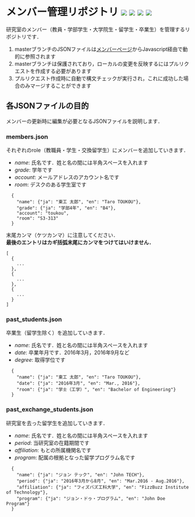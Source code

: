 # メンバー管理リポジトリ [![](https://travis-ci.org/yamaoka-kitaguchi-lab/members.svg?branch=master)](https://travis-ci.org/yamaoka-kitaguchi-lab/members) ![](https://github.com/yamaoka-kitaguchi-lab/members/workflows/validator/badge.svg) [![](https://img.shields.io/github/issues/yamaoka-kitaguchi-lab/members)](https://github.com/yamaoka-kitaguchi-lab/members/issues) [![](https://img.shields.io/github/issues-pr/yamaoka-kitaguchi-lab/members)](https://github.com/yamaoka-kitaguchi-lab/members/pulls)
研究室のメンバー（教員・学部学生・大学院生・留学生・卒業生）を管理するリポジトリです．
1. masterブランチのJSONファイルは[メンバーページ](https://www.net.ict.e.titech.ac.jp/members/)からJavascript経由で動的に参照されます
1. masterブランチは保護されており，ローカルの変更を反映するにはプルリクエストを作成する必要があります
1. プルリクエスト作成時に自動で構文チェックが実行され，これに成功した場合のみマージすることができます

## 各JSONファイルの目的
メンバーの更新時に編集が必要となるJSONファイルを説明します．  

### members.json
それぞれのrole（教職員・学生・交換留学生）にメンバーを追加していきます．

- *name*: 氏名です．姓と名の間には半角スペースを入れます
- *grade*: 学年です
- *account*: メールアドレスのアカウント名です
- *room*: デスクのある学生室です

```
  {
    "name": {"ja": "東工 太郎", "en": "Taro TOUKOU"},
    "grade": {"ja": "学部4年", "en": "B4"},
    "account": "toukou",
    "room": "S3-313"
  }
```

末尾カンマ（ケツカンマ）に注意してください．  
**最後のエントリはカギ括弧末尾にカンマをつけてはいけません．**

```
[
  {
    ...
  },
  {
    ...
  },
  {
    ...
  }
]
```

### past_students.json
卒業生（留学生除く）を追加していきます．

- *name*: 氏名です．姓と名の間には半角スペースを入れます
- *date*: 卒業年月です．2016年3月，2016年9月など
- *degree*: 取得学位です

```
  {
    "name": {"ja": "東工 太郎", "en": "Taro TOUKOU"},
    "date": {"ja": "2016年3月", "en": "Mar., 2016"},
    "room": {"ja": "学士（工学）", "en": "Bachelor of Engineering"}
  }
```

### past_exchange_students.json
研究室を去った留学生を追加していきます．

- *name*: 氏名です．姓と名の間には半角スペースを入れます
- *period*: 当研究室の在籍期間です
- *affiliation*: もとの所属機関名です
- *program*: 配属の根拠となった留学プログラム名です

```
  {
    "name": {"ja": "ジョン テック", "en": "John TECH"},
    "period": {"ja": "2016年3月から8月", "en": "Mar.2016 - Aug.2016"},
    "affiliation": {"ja": "フィズバズ工科大学", "en": "FizzBuzz Institute of Technology"},
    "program": {"ja": "ジョン・ドゥ・プログラム", "en": "John Doe Program"}
  }
```

